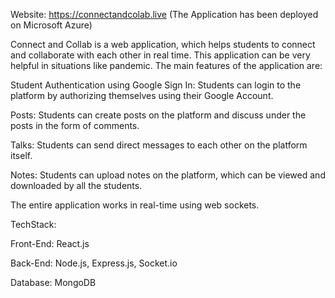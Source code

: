 Website: https://connectandcolab.live
(The Application has been deployed on Microsoft Azure)

Connect and Collab is a web application, which helps students to connect and collaborate with each other in real time. This application can be very helpful in situations like pandemic. The main features of the application are:

Student Authentication using Google Sign In:
Students can login to the platform by authorizing themselves using their Google Account.


Posts:
Students can create posts on the platform and discuss under the posts in the form of comments.


Talks:
Students can send direct messages to each other on the platform itself.


Notes:
Students can upload notes on the platform, which can be viewed and downloaded by all the students.


The entire application works in real-time using web sockets.


TechStack:

Front-End: React.js

Back-End: Node.js, Express.js, Socket.io

Database: MongoDB
